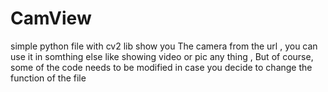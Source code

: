 # CamView



simple python file with cv2 lib show you The camera from the url , you can use it in somthing else like showing video or pic any thing , But of course, some of the code needs to be modified in case you decide to change the function of the file
